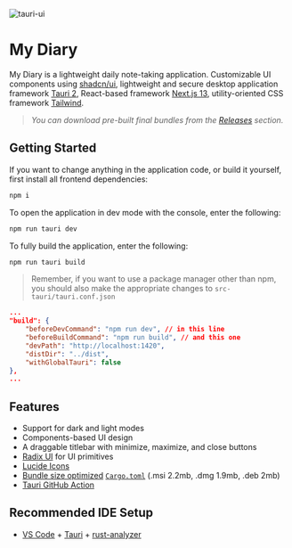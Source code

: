 ![tauri-ui](https://github.com/NikitolProject/my-diary-app/assets/demo.jpg)

# My Diary

My Diary is a lightweight daily note-taking application. Customizable UI components using [shadcn/ui](https://github.com/shadcn/ui), lightweight and secure desktop application framework [Tauri 2](https://github.com/tauri-apps/tauri), React-based framework [Next.js 13](https://beta.nextjs.org/docs), utility-oriented CSS framework [Tailwind](https://tailwindcss.com/).

> _You can download pre-built final bundles from the [Releases](https://github.com/agmmnn/tauri-ui/releases) section._

## Getting Started

If you want to change anything in the application code, or build it yourself, first install all frontend dependencies:

```bash
npm i
```

To open the application in dev mode with the console, enter the following:

```bash
npm run tauri dev
```

To fully build the application, enter the following:

```bash
npm run tauri build
```

> Remember, if you want to use a package manager other than npm, you should also make the appropriate changes to `src-tauri/tauri.conf.json`

```json
...
"build": {
    "beforeDevCommand": "npm run dev", // in this line
    "beforeBuildCommand": "npm run build", // and this one
    "devPath": "http://localhost:1420",
    "distDir": "../dist",
    "withGlobalTauri": false
},
...
```

## Features

- Support for dark and light modes
- Components-based UI design
- A draggable titlebar with minimize, maximize, and close buttons
- [Radix UI](https://www.radix-ui.com/) for UI primitives
- [Lucide Icons](https://lucide.dev/)
- [Bundle size optimized](https://github.com/johnthagen/min-sized-rust) [`Cargo.toml`](/src-tauri/Cargo.toml) (.msi 2.2mb, .dmg 1.9mb, .deb 2mb)
- [Tauri GitHub Action](https://github.com/tauri-apps/tauri-action)

## Recommended IDE Setup

- [VS Code](https://code.visualstudio.com/) + [Tauri](https://marketplace.visualstudio.com/items?itemName=tauri-apps.tauri-vscode) + [rust-analyzer](https://marketplace.visualstudio.com/items?itemName=rust-lang.rust-analyzer)
